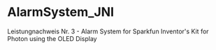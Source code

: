 # AlarmSystem_JNI
Leistungnachweis Nr. 3 - Alarm System for Sparkfun Inventor's Kit for Photon using the OLED Display
